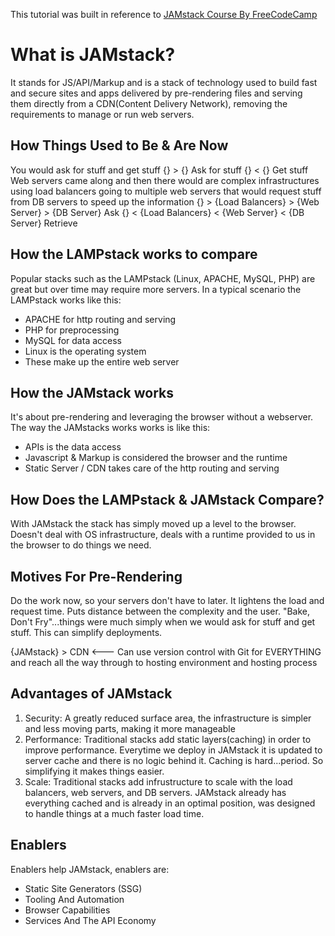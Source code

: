 This tutorial was built in reference to [JAMstack Course By FreeCodeCamp](https://www.youtube.com/watch?v=A_l0qrPUJds)

# What is JAMstack?
It stands for JS/API/Markup and is a stack of technology used to build fast and secure sites and apps delivered by pre-rendering files and serving them directly from a CDN(Content Delivery Network), removing the requirements to manage or run web servers.

## How Things Used to Be & Are Now
You would ask for stuff and get stuff
{} > {} Ask for stuff
{} < {} Get stuff
Web servers came along and then there would are complex infrastructures using load balancers going to multiple web servers that would request stuff from DB servers to speed up the information
{} > {Load Balancers} > {Web Server} > {DB Server} Ask
{} < {Load Balancers} < {Web Server} < {DB Server} Retrieve

## How the LAMPstack works to compare
Popular stacks such as the LAMPstack (Linux, APACHE, MySQL, PHP) are great but over time may require more servers. In a typical scenario the LAMPstack works like this:
* APACHE for http routing and serving
* PHP for preprocessing
* MySQL for data access
* Linux is the operating system
* These make up the entire web server

## How the JAMstack works
It's about pre-rendering and leveraging the browser without a webserver. The way the JAMstacks works works is like this:
- APIs is the data access
- Javascript & Markup is considered the browser and the runtime
- Static Server / CDN takes care of the http routing and serving

## How Does the LAMPstack & JAMstack Compare?
With JAMstack the stack has simply moved up a level to the browser. Doesn't deal with OS infrastructure, deals with a runtime provided to us in the browser to do things we need.

## Motives For Pre-Rendering
Do the work now, so your servers don't have to later. It lightens the load and request time. Puts distance between the complexity and the user. "Bake, Don't Fry"...things were much simply when we would ask for stuff and get stuff. This can simplify deployments.

{JAMstack} > CDN <--- Can use version control with Git for EVERYTHING and reach all the way through to hosting environment and hosting process

## Advantages of JAMstack
1. Security: A greatly reduced surface area, the infrastructure is simpler and less moving parts, making it more manageable
2. Performance: Traditional stacks add static layers(caching) in order to improve performance. Everytime we deploy in JAMstack it is updated to server cache and there is no logic behind it. Caching is hard...period. So simplifying it makes things easier.
3. Scale: Traditional stacks add infrustructure to scale with the load balancers, web servers, and DB servers. JAMstack already has everything cached and is already in an optimal position, was designed to handle things at a much faster load time.

## Enablers
Enablers help JAMstack, enablers are:
- Static Site Generators (SSG)
- Tooling And Automation
- Browser Capabilities
- Services And The API Economy
